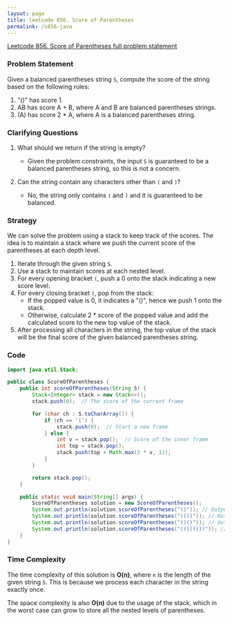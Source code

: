 ```yaml
---
layout: page
title: leetcode 856. Score of Parentheses
permalink: /s856-java
---
```

[Leetcode 856. Score of Parentheses full problem statement](https://algoadvance.github.io/algoadvance/l856)
### Problem Statement
Given a balanced parentheses string `S`, compute the score of the string based on the following rules:
1. "()" has score 1.
2. AB has score A + B, where A and B are balanced parentheses strings.
3. (A) has score 2 * A, where A is a balanced parentheses string.

### Clarifying Questions
1. What should we return if the string is empty? 
   - Given the problem constraints, the input `S` is guaranteed to be a balanced parentheses string, so this is not a concern.
 
2. Can the string contain any characters other than `(` and `)`?
   - No, the string only contains `(` and `)` and it is guaranteed to be balanced.

### Strategy
We can solve the problem using a stack to keep track of the scores. The idea is to maintain a stack where we push the current score of the parentheses at each depth level.

1. Iterate through the given string `S`.
2. Use a stack to maintain scores at each nested level.
3. For every opening bracket `(`, push a 0 onto the stack indicating a new score level.
4. For every closing bracket `)`, pop from the stack:
   - If the popped value is 0, it indicates a "()", hence we push 1 onto the stack.
   - Otherwise, calculate 2 * score of the popped value and add the calculated score to the new top value of the stack.
5. After processing all characters in the string, the top value of the stack will be the final score of the given balanced parentheses string.

### Code
```java
import java.util.Stack;

public class ScoreOfParentheses {
    public int scoreOfParentheses(String S) {
        Stack<Integer> stack = new Stack<>();
        stack.push(0);  // The score of the current frame

        for (char ch : S.toCharArray()) {
            if (ch == '(') {
                stack.push(0);  // Start a new frame
            } else {
                int v = stack.pop();  // Score of the inner frame
                int top = stack.pop();
                stack.push(top + Math.max(2 * v, 1));
            }
        }

        return stack.pop();
    }

    public static void main(String[] args) {
        ScoreOfParentheses solution = new ScoreOfParentheses();
        System.out.println(solution.scoreOfParentheses("()")); // Output: 1
        System.out.println(solution.scoreOfParentheses("(())")); // Output: 2
        System.out.println(solution.scoreOfParentheses("()()")); // Output: 2
        System.out.println(solution.scoreOfParentheses("(()(()))")); // Output: 6
    }
}
```

### Time Complexity
The time complexity of this solution is **O(n)**, where `n` is the length of the given string `S`. This is because we process each character in the string exactly once.

The space complexity is also **O(n)** due to the usage of the stack, which in the worst case can grow to store all the nested levels of parentheses.